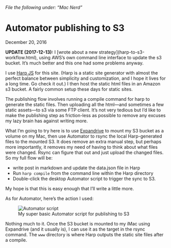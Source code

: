 *File the following under: “Mac Nerd”*

# Automator publishing to S3

<p class="datestamp">December 20, 2016</p>

<div class="callout">
	<p><b>UPDATE (2017-12-13):</b> I [wrote about a new strategy](harp-to-s3-workflow.html), using AWS’s own command line interface to update the s3 bucket. It’s much better and this one had some problems anyway.</p>
</div>

I use [Harp JS](https://www.google.com/url?sa=t&rct=j&q=&esrc=s&source=web&cd=1&ved=0ahUKEwjT7PfJsITRAhWJ5yYKHW9UBxIQFggcMAA&url=https%3A%2F%2Fharpjs.com%2F&usg=AFQjCNHlLkKgZ5oYHpnFAr1sBMzwHPCBeg&sig2=lEeSZ7BreaF8JV3RJ9_JiA) for this site. (Harp is a static site generator with almost the perfect balance between simplicity and customization, and I hope it lives for a long time. Go check it out.) I then host the static html files in an Amazon s3 bucket. A fairly common setup these days for static sites.

The publishing flow involves running a compile command for harp to generate the static files. Then uploading all the html—and sometimes a few static assets—to s3 via some FTP client. It’s not very tedious but I’d like to make the publishing step as friction-less as possible to remove any excuses my lazy brain has against writing more.

What I’m going to try here is to use [Expandrive](https://www.google.com/url?sa=t&rct=j&q=&esrc=s&source=web&cd=1&ved=0ahUKEwjJu-T2t4TRAhXl64MKHQUbCn8QFggcMAA&url=http%3A%2F%2Fwww.expandrive.com%2F&usg=AFQjCNHgl5MadJZOqH0XzIPIdYVB79gK5w&sig2=uy3IZE40zINar2P3zbCxzw) to mount my S3 bucket as a volume on my Mac, then use Automator to rsync the local Harp-generated files to the mounted S3. It does remove an extra manual step, but perhaps more importantly, it removes my need of having to think about what files were changed. Rsync can figure that out and just upload the changed files. So my full flow will be:

- write post in markdown and update the data.json file in Harp
- Run <code>harp compile</code> from the command line within the Harp directory
- Double-click the desktop Automator script to trigger the sync to S3. 

My hope is that this is easy enough that I’ll write a little more.

As for Automator, here’s the action I used:

<figure class="standalone centered">
	<img src="/posts/img/automator-rsync-blog-161219.png" alt="Automator script">
	<figcaption>My super basic Automator script for publishing to S3</figcaption>
</figure>

Nothing much to it. Once the S3 bucket is mounted to my iMac using Expandrive (and it usually is), I can use it as the target in the rsync command. The <code>www</code> directory is where Harp outputs the static site files after a compile.